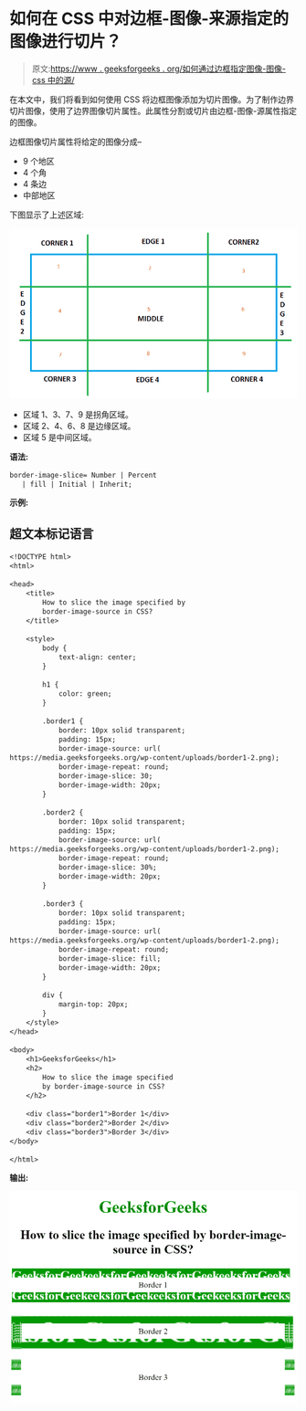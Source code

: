 # 如何在 CSS 中对边框-图像-来源指定的图像进行切片？

> 原文:[https://www . geeksforgeeks . org/如何通过边框指定图像-图像-css 中的源/](https://www.geeksforgeeks.org/how-to-slice-image-specified-by-border-image-source-in-css/)

在本文中，我们将看到如何使用 CSS 将边框图像添加为切片图像。为了制作边界切片图像，使用了边界图像切片属性。此属性分割或切片由边框-图像-源属性指定的图像。

边框图像切片属性将给定的图像分成–

*   9 个地区
*   4 个角
*   4 条边
*   中部地区

下图显示了上述区域:

![](img/d9e2d1d4999a5e1b422c029e1a59da15.png)

*   区域 1、3、7、9 是拐角区域。
*   区域 2、4、6、8 是边缘区域。
*   区域 5 是中间区域。

**语法:**

```
border-image-slice= Number | Percent 
   | fill | Initial | Inherit;
```

**示例:**

## 超文本标记语言

```
<!DOCTYPE html>
<html>

<head>
    <title>
        How to slice the image specified by
        border-image-source in CSS?
    </title>

    <style>
        body {
            text-align: center;
        }

        h1 {
            color: green;
        }

        .border1 {
            border: 10px solid transparent;
            padding: 15px;
            border-image-source: url(
https://media.geeksforgeeks.org/wp-content/uploads/border1-2.png);
            border-image-repeat: round;
            border-image-slice: 30;
            border-image-width: 20px;
        }

        .border2 {
            border: 10px solid transparent;
            padding: 15px;
            border-image-source: url(
https://media.geeksforgeeks.org/wp-content/uploads/border1-2.png);
            border-image-repeat: round;
            border-image-slice: 30%;
            border-image-width: 20px;
        }

        .border3 {
            border: 10px solid transparent;
            padding: 15px;
            border-image-source: url(
https://media.geeksforgeeks.org/wp-content/uploads/border1-2.png);
            border-image-repeat: round;
            border-image-slice: fill;
            border-image-width: 20px;
        }

        div {
            margin-top: 20px;
        }
    </style>
</head>

<body>
    <h1>GeeksforGeeks</h1>
    <h2>
        How to slice the image specified
        by border-image-source in CSS?
    </h2>

    <div class="border1">Border 1</div>
    <div class="border2">Border 2</div>
    <div class="border3">Border 3</div>
</body>

</html>
```

**输出:**

![](img/3c71cc09913df88845fe2eadc2ff2600.png)
